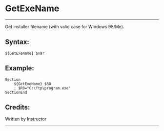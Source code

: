 # GetExeName

---

Get installer filename (with valid case for Windows 98/Me).

## Syntax:

	${GetExeName} $var

## Example:

	Section
		${GetExeName} $R0
		; $R0="C:\ftp\program.exe"
	SectionEnd

## Credits:

Written by [Instructor][1]

---

[1]: http://nsis.sourceforge.net/User:Instructor
